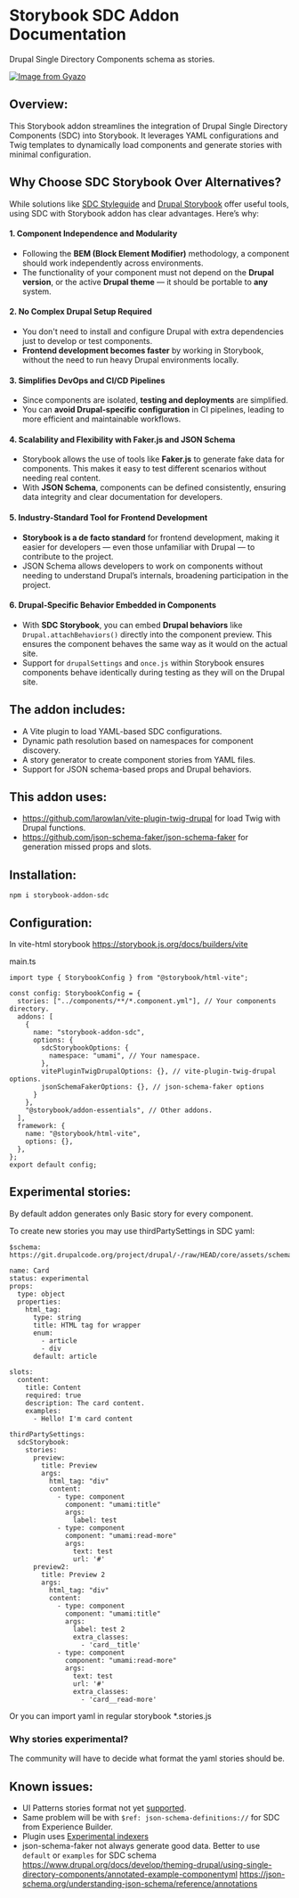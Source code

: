 # Storybook SDC Addon Documentation
Drupal Single Directory Components schema as stories.

[![Image from Gyazo](https://i.gyazo.com/408dbe8cd2b02688e2ebaaee82d6b282.png)](https://gyazo.com/408dbe8cd2b02688e2ebaaee82d6b282)

## Overview:

This Storybook addon streamlines the integration of Drupal Single Directory Components (SDC) into Storybook. It leverages YAML configurations and Twig templates to dynamically load components and generate stories with minimal configuration.

## Why Choose SDC Storybook Over Alternatives?

While solutions like [SDC Styleguide](https://www.drupal.org/project/sdc_styleguide) and [Drupal Storybook](https://www.drupal.org/project/storybook) offer useful tools, using SDC with Storybook addon has clear advantages.
Here’s why:

#### 1. Component Independence and Modularity
- Following the __BEM (Block Element Modifier)__ methodology, a component should work independently across environments.
- The functionality of your component must not depend on the __Drupal version__, or the active __Drupal theme__ — it should be portable to __any__ system.

#### 2. No Complex Drupal Setup Required
- You don't need to install and configure Drupal with extra dependencies just to develop or test components.
- __Frontend development becomes faster__ by working in Storybook, without the need to run heavy Drupal environments locally.

#### 3. Simplifies DevOps and CI/CD Pipelines
- Since components are isolated, __testing and deployments__ are simplified.
- You can __avoid Drupal-specific configuration__ in CI pipelines, leading to more efficient and maintainable workflows.

#### 4. Scalability and Flexibility with Faker.js and JSON Schema
- Storybook allows the use of tools like __Faker.js__ to generate fake data for components. This makes it easy to test different scenarios without needing real content.
- With __JSON Schema__, components can be defined consistently, ensuring data integrity and clear documentation for developers.

#### 5. Industry-Standard Tool for Frontend Development
- __Storybook is a de facto standard__ for frontend development, making it easier for developers — even those unfamiliar with Drupal — to contribute to the project.
- JSON Schema allows developers to work on components without needing to understand Drupal’s internals, broadening participation in the project.

#### 6. Drupal-Specific Behavior Embedded in Components
- With __SDC Storybook__, you can embed __Drupal behaviors__ like `Drupal.attachBehaviors()` directly into the component preview. This ensures the component behaves the same way as it would on the actual site.
- Support for `drupalSettings` and `once.js` within Storybook ensures components behave identically during testing as they will on the Drupal site.


## The addon includes:

- A Vite plugin to load YAML-based SDC configurations.
- Dynamic path resolution based on namespaces for component discovery.
- A story generator to create component stories from YAML files.
- Support for JSON schema-based props and Drupal behaviors.

## This addon uses:

- https://github.com/larowlan/vite-plugin-twig-drupal for load Twig with Drupal functions.
- https://github.com/json-schema-faker/json-schema-faker for generation missed props and slots.

## Installation:

```
npm i storybook-addon-sdc
```

## Configuration:

In vite-html storybook https://storybook.js.org/docs/builders/vite

main.ts
```
import type { StorybookConfig } from "@storybook/html-vite";

const config: StorybookConfig = {
  stories: ["../components/**/*.component.yml"], // Your components directory.
  addons: [
    {
      name: "storybook-addon-sdc",
      options: {
        sdcStorybookOptions: {
          namespace: "umami", // Your namespace.
        },
        vitePluginTwigDrupalOptions: {}, // vite-plugin-twig-drupal options.
        jsonSchemaFakerOptions: {}, // json-schema-faker options
      }
    },
    "@storybook/addon-essentials", // Other addons.
  ],
  framework: {
    name: "@storybook/html-vite",
    options: {},
  },
};
export default config;
```

## Experimental stories:

By default addon generates only Basic story for every component.

To create new stories you may use thirdPartySettings in SDC yaml:

```
$schema: https://git.drupalcode.org/project/drupal/-/raw/HEAD/core/assets/schemas/v1/metadata.schema.json

name: Card
status: experimental
props:
  type: object
  properties:
    html_tag:
      type: string
      title: HTML tag for wrapper
      enum:
        - article
        - div
      default: article

slots:
  content:
    title: Content
    required: true
    description: The card content.
    examples:
      - Hello! I'm card content

thirdPartySettings:
  sdcStorybook:
    stories:
      preview:
        title: Preview
        args:
          html_tag: "div"
          content:
            - type: component
              component: "umami:title"
              args:
                label: test
            - type: component
              component: "umami:read-more"
              args:
                text: test
                url: '#'
      preview2:
        title: Preview 2
        args:
          html_tag: "div"
          content:
            - type: component
              component: "umami:title"
              args:
                label: test 2
                extra_classes:
                  - 'card__title'
            - type: component
              component: "umami:read-more"
              args:
                text: test
                url: '#'
                extra_classes:
                  - 'card__read-more'
```


Or you can import yaml in regular storybook *.stories.js

### Why stories experimental?

The community will have to decide what format the yaml stories should be.


## Known issues:

- UI Patterns stories format not yet [supported](https://www.drupal.org/project/ui_patterns/issues/3480464).
- Same problem will be with `$ref: json-schema-definitions://` for SDC from Experience Builder.
- Plugin uses [Experimental indexers](https://storybook.js.org/docs/api/main-config/main-config-indexers)
- json-schema-faker not always generate good data. Better to use `default` or `examples` for SDC schema
https://www.drupal.org/docs/develop/theming-drupal/using-single-directory-components/annotated-example-componentyml
https://json-schema.org/understanding-json-schema/reference/annotations

